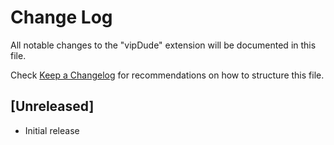 # Change Log

All notable changes to the "vipDude" extension will be documented in this file.

Check [Keep a Changelog](http://keepachangelog.com/) for recommendations on how to structure this file.

## [Unreleased]

- Initial release